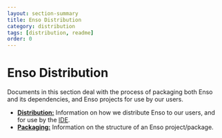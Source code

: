 ```yaml
---
layout: section-summary
title: Enso Distribution
category: distribution
tags: [distribution, readme]
order: 0
---
```


# Enso Distribution
Documents in this section deal with the process of packaging both Enso and its
dependencies, and Enso projects for use by our users.

- [**Distribution:**](./distribution.md) Information on how we distribute Enso
  to our users, and for use by the [IDE](https://github.com/enso-org/ide).
- [**Packaging:**](./packaging.md) Information on the structure of an Enso
  project/package.
